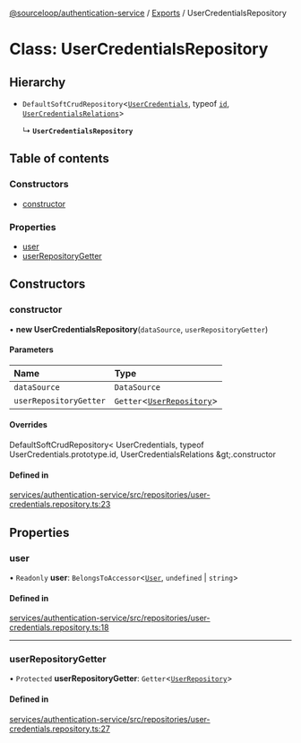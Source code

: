 [@sourceloop/authentication-service](../README.md) / [Exports](../modules.md) / UserCredentialsRepository

# Class: UserCredentialsRepository

## Hierarchy

- `DefaultSoftCrudRepository`<[`UserCredentials`](UserCredentials.md), typeof [`id`](UserCredentials.md#id), [`UserCredentialsRelations`](../interfaces/UserCredentialsRelations.md)\>

  ↳ **`UserCredentialsRepository`**

## Table of contents

### Constructors

- [constructor](UserCredentialsRepository.md#constructor)

### Properties

- [user](UserCredentialsRepository.md#user)
- [userRepositoryGetter](UserCredentialsRepository.md#userrepositorygetter)

## Constructors

### constructor

• **new UserCredentialsRepository**(`dataSource`, `userRepositoryGetter`)

#### Parameters

| Name | Type |
| :------ | :------ |
| `dataSource` | `DataSource` |
| `userRepositoryGetter` | `Getter`<[`UserRepository`](UserRepository.md)\> |

#### Overrides

DefaultSoftCrudRepository&lt;
  UserCredentials,
  typeof UserCredentials.prototype.id,
  UserCredentialsRelations
\&gt;.constructor

#### Defined in

[services/authentication-service/src/repositories/user-credentials.repository.ts:23](https://github.com/sourcefuse/loopback4-microservice-catalog/blob/089fc2dc0/services/authentication-service/src/repositories/user-credentials.repository.ts#L23)

## Properties

### user

• `Readonly` **user**: `BelongsToAccessor`<[`User`](User.md), `undefined` \| `string`\>

#### Defined in

[services/authentication-service/src/repositories/user-credentials.repository.ts:18](https://github.com/sourcefuse/loopback4-microservice-catalog/blob/089fc2dc0/services/authentication-service/src/repositories/user-credentials.repository.ts#L18)

___

### userRepositoryGetter

• `Protected` **userRepositoryGetter**: `Getter`<[`UserRepository`](UserRepository.md)\>

#### Defined in

[services/authentication-service/src/repositories/user-credentials.repository.ts:27](https://github.com/sourcefuse/loopback4-microservice-catalog/blob/089fc2dc0/services/authentication-service/src/repositories/user-credentials.repository.ts#L27)

